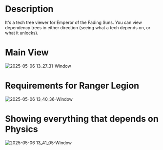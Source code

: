 # Description
It's a tech tree viewer for Emperor of the Fading Suns. You can view dependency trees in either direction (seeing what a tech depends on, or what it unlocks).
# Main View
![2025-05-06 13_27_31-Window](https://github.com/user-attachments/assets/d98d3d4f-d899-4026-8374-1eadd4da0ed0)
# Requirements for Ranger Legion
![2025-05-06 13_40_36-Window](https://github.com/user-attachments/assets/4dfb2e2c-acbc-403f-97c4-44b9b021edc2)
# Showing everything that depends on Physics
![2025-05-06 13_41_05-Window](https://github.com/user-attachments/assets/e745cd31-5307-42b1-8b2d-858839fcaf0d)
